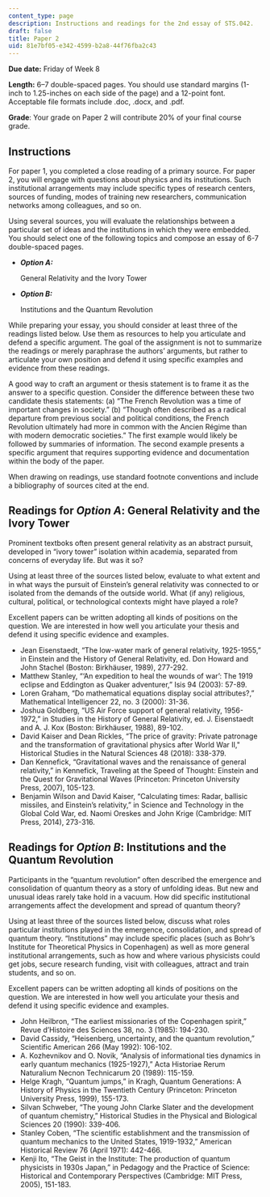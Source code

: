 ```yaml
---
content_type: page
description: Instructions and readings for the 2nd essay of STS.042.
draft: false
title: Paper 2
uid: 81e7bf05-e342-4599-b2a8-44f76fba2c43
---
```

**Due date:** Friday of Week 8

**Length:** 6–7 double-spaced pages. You should use standard margins (1-inch to 1.25-inches on each side of the page) and a 12-point font. Acceptable file formats include .doc, .docx, and .pdf.

**Grade**: Your grade on Paper 2 will contribute 20% of your final course grade.

## Instructions

For paper 1, you completed a close reading of a primary source. For paper 2, you will engage with questions about physics and its institutions. Such institutional arrangements may include specific types of research centers, sources of funding, modes of training new researchers, communication networks among colleagues, and so on.

Using several sources, you will evaluate the relationships between a particular set of ideas and the institutions in which they were embedded. You should select one of the following topics and compose an essay of 6-7 double-spaced pages.

- ***Option A:*** 
    
    General Relativity and the Ivory Tower
- ***Option B:*** 
    
    Institutions and the Quantum Revolution

While preparing your essay, you should consider at least three of the readings listed below. Use them as resources to help you articulate and defend a specific argument. The goal of the assignment is not to summarize the readings or merely paraphrase the authors’ arguments, but rather to articulate your own position and defend it using specific examples and evidence from these readings.

A good way to craft an argument or thesis statement is to frame it as the answer to a specific question. Consider the difference between these two candidate thesis statements: (a) “The French Revolution was a time of important changes in society.” (b) “Though often described as a radical departure from previous social and political conditions, the French Revolution ultimately had more in common with the Ancien Régime than with modern democratic societies.” The first example would likely be followed by summaries of information. The second example presents a specific argument that requires supporting evidence and documentation within the body of the paper.

When drawing on readings, use standard footnote conventions and include a bibliography of sources cited at the end.

## Readings for *Option A*: General Relativity and the Ivory Tower

Prominent textboks often present general relativity as an abstract pursuit, developed in “ivory tower” isolation within academia, separated from concerns of everyday life. But was it so?

Using at least three of the sources listed below, evaluate to what extent and in what ways the pursuit of Einstein’s general relativity was connected to or isolated from the demands of the outside world. What (if any) religious, cultural, political, or technological contexts might have played a role?

Excellent papers can be written adopting all kinds of positions on the question. We are interested in how well you articulate your thesis and defend it using specific evidence and examples. 

- Jean Eisenstaedt, “The low-water mark of general relativity, 1925-1955,” in Einstein and the History of General Relativity, ed. Don Howard and John Stachel (Boston: Birkhäuser, 1989), 277-292.
- Matthew Stanley, “‘An expedition to heal the wounds of war’: The 1919 eclipse and Eddington as Quaker adventurer,” Isis 94 (2003): 57-89.
- Loren Graham, “Do mathematical equations display social attributes?,” Mathematical Intelligencer 22, no. 3 (2000): 31-36.
- Joshua Goldberg, “US Air Force support of general relativity, 1956-1972,” in Studies in the History of General Relativity, ed. J. Eisenstaedt and A. J. Kox (Boston: Birkhäuser, 1988), 89-102.
- David Kaiser and Dean Rickles, “The price of gravity: Private patronage and the transformation of gravitational physics after World War II," Historical Studies in the Natural Sciences 48 (2018): 338-379.
- Dan Kennefick, “Gravitational waves and the renaissance of general relativity,” in Kennefick, Traveling at the Speed of Thought: Einstein and the Quest for Gravitational Waves (Princeton: Princeton University Press, 2007), 105-123.
- Benjamin Wilson and David Kaiser, “Calculating times: Radar, ballisic missiles, and Einstein’s relativity,” in Science and Technology in the Global Cold War, ed. Naomi Oreskes and John Krige (Cambridge: MIT Press, 2014), 273-316.

## Readings for *Option B*: Institutions and the Quantum Revolution

Participants in the “quantum revolution” often described the emergence and consolidation of quantum theory as a story of unfolding ideas. But new and unusual ideas rarely take hold in a vacuum. How did specific institutional arrangements affect the development and spread of quantum theory?

Using at least three of the sources listed below, discuss what roles particular institutions played in the emergence, consolidation, and spread of quantum theory. “Institutions” may include specific places (such as Bohr’s Institute for Theoretical Physics in Copenhagen) as well as more general institutional arrangements, such as how and where various physicists could get jobs, secure research funding, visit with colleagues, attract and train students, and so on.

Excellent papers can be written adopting all kinds of positions on the question. We are interested in how well you articulate your thesis and defend it using specific evidence and examples.

- John Heilbron, “The earliest missionaries of the Copenhagen spirit,” Revue d’Histoire des Sciences 38, no. 3 (1985): 194-230.
- David Cassidy, “Heisenberg, uncertainty, and the quantum revolution,” Scientific American 266 (May 1992): 106-102.
- A. Kozhevnikov and O. Novik, “Analysis of informational ties dynamics in early quantum mechanics (1925-1927),” Acta Historiae Rerum Naturalium Necnon Technicarum 20 (1989): 115-159.
- Helge Kragh, “Quantum jumps,” in Kragh, Quantum Generations: A History of Physics in the Twentieth Century (Princeton: Princeton University Press, 1999), 155-173.
- Silvan Schweber, “The young John Clarke Slater and the development of quantum chemistry,” Historical Studies in the Physical and Biological Sciences 20 (1990): 339-406.
- Stanley Coben, “The scientific establishment and the transmission of quantum mechanics to the United States, 1919-1932,” American Historical Review 76 (April 1971): 442-466.
- Kenji Ito, “The Geist in the Institute: The production of quantum physicists in 1930s Japan,” in Pedagogy and the Practice of Science: Historical and Contemporary Perspectives (Cambridge: MIT Press, 2005), 151-183.